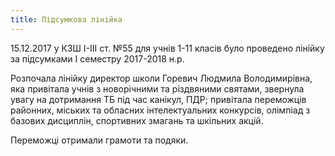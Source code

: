 ```yaml
---
title: Підсумкова лінійка
---
```


15.12.2017 у КЗШ І-ІІІ ст. №55 для учнів 1-11 класів було проведено лінійку за підсумками І семестру 2017-2018 н.р.

Розпочала лінійку директор школи Горевич Людмила Володимирівна, яка привітала учнів з новорічними та різдвяними святами, звернула увагу на дотримання ТБ під час канікул, ПДР; привітала переможців районних, міських та обласних інтелектуальних конкурсів, олімпіад з базових дисциплін, спортивних змагань та шкільних акцій.

Переможці отримали грамоти та подяки.

<slideshow id="_/72157663669733408" />
